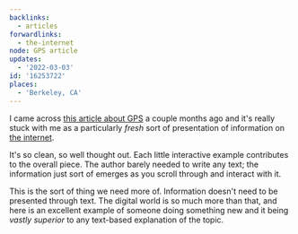 ```yaml
---
backlinks:
  - articles
forwardlinks:
  - the-internet
node: GPS article
updates:
  - '2022-03-03'
id: '16253722'
places:
  - 'Berkeley, CA'
---
```

I came across [this article about GPS](https://ciechanow.ski/gps/) a couple months ago and it's really stuck with me as a particularly *fresh* sort of presentation of information on [the internet](the-internet.md). 

It's so clean, so well thought out. Each little interactive example contributes to the overall piece. The author barely needed to write any text; the information just sort of emerges as you scroll through and interact with it. 

This is the sort of thing we need more of. Information doesn't need to be presented through text. The digital world is so much more than that, and here is an excellent example of someone doing something new and it being *vastly superior* to any text-based explanation of the topic. 

